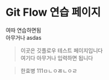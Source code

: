 Git Flow 연습 페이지
=================

여따 연습하면됨  
아무거나    asdas  

> 이곳은 깃플로우 테스트 페이지입니다  
> 여기다 아무거나 입력하면 됩니다  

> 한효병 111ㅁㄴㅇㄻㄴㅇㄹ